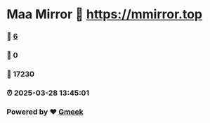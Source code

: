 # Maa Mirror :link: https://mmirror.top 
### :page_facing_up: [6](https://mmirror.top/tag.html) 
### :speech_balloon: 0 
### :hibiscus: 17230 
### :alarm_clock: 2025-03-28 13:45:01 
### Powered by :heart: [Gmeek](https://github.com/Meekdai/Gmeek)
